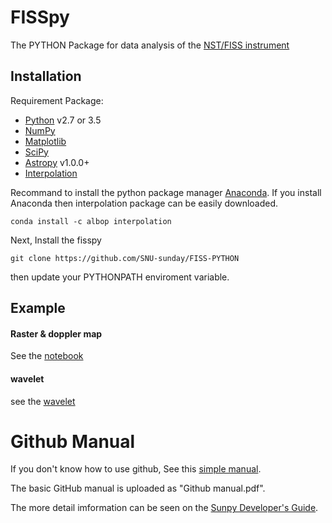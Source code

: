 # FISSpy
The PYTHON Package for data analysis of the [NST/FISS instrument](http://fiss.snu.ac.kr/)

Installation
------------

Requirement Package:

* [Python](http://www.python.org) v2.7 or 3.5
* [NumPy](http://numpy.scipy.org/)
* [Matplotlib](http://matplotlib.sourceforge.net/)
* [SciPy](http://www.scipy.org/)
* [Astropy](http://astropy.org) v1.0.0+
* [Interpolation](https://github.com/EconForge/interpolation.py)

Recommand to install the python package manager [Anaconda](https://www.continuum.io/why-anaconda).
If you install Anaconda then interpolation package can be easily downloaded.

    conda install -c albop interpolation

Next, Install the fisspy

    git clone https://github.com/SNU-sunday/FISS-PYTHON

then update your PYTHONPATH enviroment variable.

Example
----------
#### Raster & doppler map
See the [notebook](https://github.com/SNU-sunday/FISS-PYTHON/blob/master/fisspy/example/fisspy.ipynb)
#### wavelet
see the [wavelet](https://github.com/SNU-sunday/FISS-PYTHON/blob/master/fisspy/analysis/sample/wavelet.ipynb)
# Github Manual
If you don't know how to use github, See this [simple manual](https://guides.github.com/activities/hello-world/).

The basic GitHub manual is uploaded as "Github manual.pdf".

The more detail imformation can be seen on the [Sunpy Developer's Guide](http://docs.sunpy.org/en/stable/dev.html).
